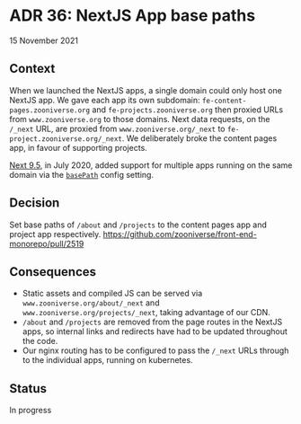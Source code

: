 # ADR 36: NextJS App base paths

15 November 2021

## Context

When we launched the NextJS apps, a single domain could only host one NextJS app. We gave each app its own subdomain: `fe-content-pages.zooniverse.org` and `fe-projects.zooniverse.org` then proxied URLs from `www.zooniverse.org` to those domains. Next data requests, on the `/_next` URL, are proxied from `www.zooniverse.org/_next` to `fe-project.zooniverse.org/_next`. We deliberately broke the content pages app, in favour of supporting projects.

[Next 9.5](https://nextjs.org/blog/next-9-5), in July 2020, added support for multiple apps running on the same domain via the [`basePath`](https://nextjs.org/blog/next-9-5#customizable-base-path) config setting.

## Decision

Set base paths of `/about` and `/projects` to the content pages app and project app respectively.
https://github.com/zooniverse/front-end-monorepo/pull/2519

## Consequences

- Static assets and compiled JS can be served via `www.zooniverse.org/about/_next` and `www.zooniverse.org/projects/_next`, taking advantage of our CDN.
- `/about` and `/projects` are removed from the page routes in the NextJS apps, so internal links and redirects have had to be updated throughout the code.
- Our nginx routing has to be configured to pass the `/_next` URLs through to the individual apps, running on kubernetes.


## Status

In progress
